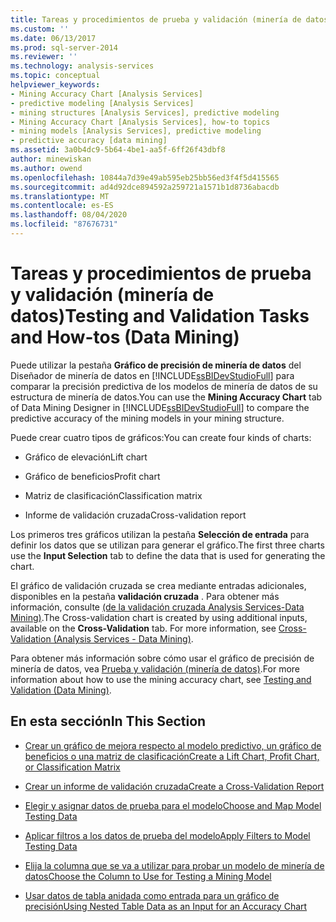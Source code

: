 ```yaml
---
title: Tareas y procedimientos de prueba y validación (minería de datos) | Microsoft Docs
ms.custom: ''
ms.date: 06/13/2017
ms.prod: sql-server-2014
ms.reviewer: ''
ms.technology: analysis-services
ms.topic: conceptual
helpviewer_keywords:
- Mining Accuracy Chart [Analysis Services]
- predictive modeling [Analysis Services]
- mining structures [Analysis Services], predictive modeling
- Mining Accuracy Chart [Analysis Services], how-to topics
- mining models [Analysis Services], predictive modeling
- predictive accuracy [data mining]
ms.assetid: 3a0b4dc9-5b64-4be1-aa5f-6ff26f43dbf8
author: minewiskan
ms.author: owend
ms.openlocfilehash: 10844a7d39e49ab595eb25bb56ed3f4f5d415565
ms.sourcegitcommit: ad4d92dce894592a259721a1571b1d8736abacdb
ms.translationtype: MT
ms.contentlocale: es-ES
ms.lasthandoff: 08/04/2020
ms.locfileid: "87676731"
---
```

# <a name="testing-and-validation-tasks-and-how-tos-data-mining"></a><span data-ttu-id="9b945-102">Tareas y procedimientos de prueba y validación (minería de datos)</span><span class="sxs-lookup"><span data-stu-id="9b945-102">Testing and Validation Tasks and How-tos (Data Mining)</span></span>
  <span data-ttu-id="9b945-103">Puede utilizar la pestaña **Gráfico de precisión de minería de datos** del Diseñador de minería de datos en [!INCLUDE[ssBIDevStudioFull](../../includes/ssbidevstudiofull-md.md)] para comparar la precisión predictiva de los modelos de minería de datos de su estructura de minería de datos.</span><span class="sxs-lookup"><span data-stu-id="9b945-103">You can use the **Mining Accuracy Chart** tab of Data Mining Designer in [!INCLUDE[ssBIDevStudioFull](../../includes/ssbidevstudiofull-md.md)] to compare the predictive accuracy of the mining models in your mining structure.</span></span>  
  
 <span data-ttu-id="9b945-104">Puede crear cuatro tipos de gráficos:</span><span class="sxs-lookup"><span data-stu-id="9b945-104">You can create four kinds of charts:</span></span>  
  
-   <span data-ttu-id="9b945-105">Gráfico de elevación</span><span class="sxs-lookup"><span data-stu-id="9b945-105">Lift chart</span></span>  
  
-   <span data-ttu-id="9b945-106">Gráfico de beneficios</span><span class="sxs-lookup"><span data-stu-id="9b945-106">Profit chart</span></span>  
  
-   <span data-ttu-id="9b945-107">Matriz de clasificación</span><span class="sxs-lookup"><span data-stu-id="9b945-107">Classification matrix</span></span>  
  
-   <span data-ttu-id="9b945-108">Informe de validación cruzada</span><span class="sxs-lookup"><span data-stu-id="9b945-108">Cross-validation report</span></span>  
  
 <span data-ttu-id="9b945-109">Los primeros tres gráficos utilizan la pestaña **Selección de entrada** para definir los datos que se utilizan para generar el gráfico.</span><span class="sxs-lookup"><span data-stu-id="9b945-109">The first three charts use the **Input Selection** tab to define the data that is used for generating the chart.</span></span>  
  
 <span data-ttu-id="9b945-110">El gráfico de validación cruzada se crea mediante entradas adicionales, disponibles en la pestaña **validación cruzada** . Para obtener más información, consulte [&#40;de la validación cruzada Analysis Services-Data Mining&#41;](cross-validation-analysis-services-data-mining.md).</span><span class="sxs-lookup"><span data-stu-id="9b945-110">The Cross-validation chart is created by using additional inputs, available on the **Cross-Validation** tab. For more information, see [Cross-Validation &#40;Analysis Services - Data Mining&#41;](cross-validation-analysis-services-data-mining.md).</span></span>  
  
 <span data-ttu-id="9b945-111">Para obtener más información sobre cómo usar el gráfico de precisión de minería de datos, vea [Prueba y validación &#40;minería de datos&#41;](testing-and-validation-data-mining.md).</span><span class="sxs-lookup"><span data-stu-id="9b945-111">For more information about how to use the mining accuracy chart, see [Testing and Validation &#40;Data Mining&#41;](testing-and-validation-data-mining.md).</span></span>  
  
## <a name="in-this-section"></a><span data-ttu-id="9b945-112">En esta sección</span><span class="sxs-lookup"><span data-stu-id="9b945-112">In This Section</span></span>  
  
-   [<span data-ttu-id="9b945-113">Crear un gráfico de mejora respecto al modelo predictivo, un gráfico de beneficios o una matriz de clasificación</span><span class="sxs-lookup"><span data-stu-id="9b945-113">Create a Lift Chart, Profit Chart, or Classification Matrix</span></span>](create-a-lift-chart-profit-chart-or-classification-matrix.md)  
  
-   [<span data-ttu-id="9b945-114">Crear un informe de validación cruzada</span><span class="sxs-lookup"><span data-stu-id="9b945-114">Create a Cross-Validation Report</span></span>](create-a-cross-validation-report.md)  
  
-   [<span data-ttu-id="9b945-115">Elegir y asignar datos de prueba para el modelo</span><span class="sxs-lookup"><span data-stu-id="9b945-115">Choose and Map Model Testing Data</span></span>](choose-and-map-model-testing-data.md)  
  
-   [<span data-ttu-id="9b945-116">Aplicar filtros a los datos de prueba del modelo</span><span class="sxs-lookup"><span data-stu-id="9b945-116">Apply Filters to Model Testing Data</span></span>](apply-filters-to-model-testing-data.md)  
  
-   [<span data-ttu-id="9b945-117">Elija la columna que se va a utilizar para probar un modelo de minería de datos</span><span class="sxs-lookup"><span data-stu-id="9b945-117">Choose the Column to Use for Testing a Mining Model</span></span>](choose-the-column-to-use-for-testing-a-mining-model.md)  
  
-   [<span data-ttu-id="9b945-118">Usar datos de tabla anidada como entrada para un gráfico de precisión</span><span class="sxs-lookup"><span data-stu-id="9b945-118">Using Nested Table Data as an Input for an Accuracy Chart</span></span>](using-nested-table-data-as-an-input-for-an-accuracy-chart.md)  
  
  
